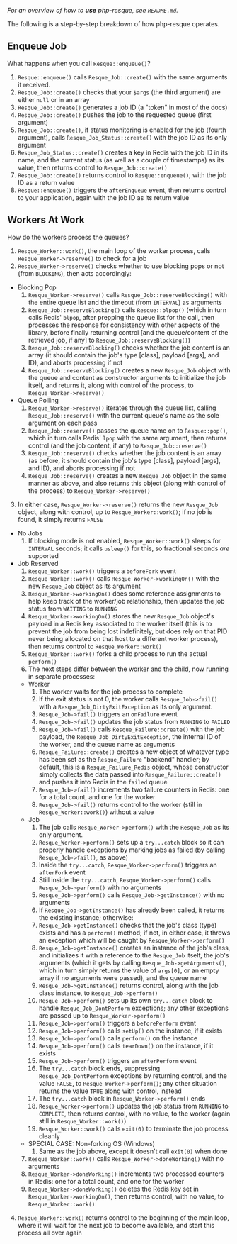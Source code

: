 *For an overview of how to __use__ php-resque, see `README.md`.*

The following is a step-by-step breakdown of how php-resque operates.

## Enqueue Job ##

What happens when you call `Resque::enqueue()`?

1. `Resque::enqueue()` calls `Resque_Job::create()` with the same arguments it
   received.
2. `Resque_Job::create()` checks that your `$args` (the third argument) are
   either `null` or in an array
3. `Resque_Job::create()` generates a job ID (a "token" in most of the docs)
4. `Resque_Job::create()` pushes the job to the requested queue (first
   argument)
5. `Resque_Job::create()`, if status monitoring is enabled for the job (fourth
   argument), calls `Resque_Job_Status::create()` with the job ID as its only
   argument
6. `Resque_Job_Status::create()` creates a key in Redis with the job ID in its
   name, and the current status (as well as a couple of timestamps) as its
   value, then returns control to `Resque_Job::create()`
7. `Resque_Job::create()` returns control to `Resque::enqueue()`, with the job
   ID as a return value
8. `Resque::enqueue()` triggers the `afterEnqueue` event, then returns control
   to your application, again with the job ID as its return value

## Workers At Work ##

How do the workers process the queues?

1. `Resque_Worker::work()`, the main loop of the worker process, calls
   `Resque_Worker->reserve()` to check for a job
2. `Resque_Worker->reserve()` checks whether to use blocking pops or not (from
   `BLOCKING`), then acts accordingly:
  * Blocking Pop
    1. `Resque_Worker->reserve()` calls `Resque_Job::reserveBlocking()` with
       the entire queue list and the timeout (from `INTERVAL`) as arguments
    2. `Resque_Job::reserveBlocking()` calls `Resque::blpop()` (which in turn
       calls Redis' `blpop`, after prepping the queue list for the call, then
       processes the response for consistency with other aspects of the
       library, before finally returning control [and the queue/content of the
       retrieved job, if any] to `Resque_Job::reserveBlocking()`)
    3. `Resque_Job::reserveBlocking()` checks whether the job content is an
       array (it should contain the job's type [class], payload [args], and
       ID), and aborts processing if not
    4. `Resque_Job::reserveBlocking()` creates a new `Resque_Job` object with
       the queue and content as constructor arguments to initialize the job
       itself, and returns it, along with control of the process, to
       `Resque_Worker->reserve()`
  * Queue Polling
    1. `Resque_Worker->reserve()` iterates through the queue list, calling
       `Resque_Job::reserve()` with the current queue's name as the sole
       argument on each pass
    2. `Resque_Job::reserve()` passes the queue name on to `Resque::pop()`,
       which in turn calls Redis' `lpop` with the same argument, then returns
       control (and the job content, if any) to `Resque_Job::reserve()`
    3. `Resque_Job::reserve()` checks whether the job content is an array (as
       before, it should contain the job's type [class], payload [args], and
       ID), and aborts processing if not
    4. `Resque_Job::reserve()` creates a new `Resque_Job` object in the same
       manner as above, and also returns this object (along with control of
       the process) to `Resque_Worker->reserve()`
3. In either case, `Resque_Worker->reserve()` returns the new `Resque_Job`
   object, along with control, up to `Resque_Worker::work()`; if no job is
   found, it simply returns `FALSE`
  * No Jobs
    1. If blocking mode is not enabled, `Resque_Worker::work()` sleeps for
       `INTERVAL` seconds; it calls `usleep()` for this, so fractional seconds
       *are* supported
  * Job Reserved
    1. `Resque_Worker::work()` triggers a `beforeFork` event
    2. `Resque_Worker::work()` calls `Resque_Worker->workingOn()` with the new
       `Resque_Job` object as its argument
    3. `Resque_Worker->workingOn()` does some reference assignments to help keep
       track of the worker/job relationship, then updates the job status from
       `WAITING` to `RUNNING`
    4. `Resque_Worker->workingOn()` stores the new `Resque_Job` object's payload
       in a Redis key associated to the worker itself (this is to prevent the job
       from being lost indefinitely, but does rely on that PID never being
       allocated on that host to a different worker process), then returns control
       to `Resque_Worker::work()`
    5. `Resque_Worker::work()` forks a child process to run the actual `perform()`
    6. The next steps differ between the worker and the child, now running in
       separate processes:
      * Worker
        1. The worker waits for the job process to complete
        2. If the exit status is not 0, the worker calls `Resque_Job->fail()` with
           a `Resque_Job_DirtyExitException` as its only argument.
        3. `Resque_Job->fail()` triggers an `onFailure` event
        4. `Resque_Job->fail()` updates the job status from `RUNNING` to `FAILED`
        5. `Resque_Job->fail()` calls `Resque_Failure::create()` with the job
           payload, the `Resque_Job_DirtyExitException`, the internal ID of the
           worker, and the queue name as arguments
        6. `Resque_Failure::create()` creates a new object of whatever type has
           been set as the `Resque_Failure` "backend" handler; by default, this is
           a `Resque_Failure_Redis` object, whose constructor simply collects the
           data passed into `Resque_Failure::create()` and pushes it into Redis
           in the `failed` queue
        7. `Resque_Job->fail()` increments two failure counters in Redis: one for
           a total count, and one for the worker
        8. `Resque_Job->fail()` returns control to the worker (still in
           `Resque_Worker::work()`) without a value
      * Job
        1. The job calls `Resque_Worker->perform()` with the `Resque_Job` as its
           only argument.
        2. `Resque_Worker->perform()` sets up a `try...catch` block so it can
           properly handle exceptions by marking jobs as failed (by calling
           `Resque_Job->fail()`, as above)
        3. Inside the `try...catch`, `Resque_Worker->perform()` triggers an
           `afterFork` event
        4. Still inside the `try...catch`, `Resque_Worker->perform()` calls
           `Resque_Job->perform()` with no arguments
        5. `Resque_Job->perform()` calls `Resque_Job->getInstance()` with no
           arguments
        6. If `Resque_Job->getInstance()` has already been called, it returns the
           existing instance; otherwise:
        7. `Resque_Job->getInstance()` checks that the job's class (type) exists
           and has a `perform()` method; if not, in either case, it throws an
           exception which will be caught by `Resque_Worker->perform()`
        8. `Resque_Job->getInstance()` creates an instance of the job's class, and
           initializes it with a reference to the `Resque_Job` itself, the job's
           arguments (which it gets by calling `Resque_Job->getArguments()`, which
           in turn simply returns the value of `args[0]`, or an empty array if no
           arguments were passed), and the queue name
        9. `Resque_Job->getInstance()` returns control, along with the job class
           instance, to `Resque_Job->perform()`
        10. `Resque_Job->perform()` sets up its own `try...catch` block to handle
            `Resque_Job_DontPerform` exceptions; any other exceptions are passed
            up to `Resque_Worker->perform()`
        11. `Resque_Job->perform()` triggers a `beforePerform` event
        12. `Resque_Job->perform()` calls `setUp()` on the instance, if it exists
        13. `Resque_Job->perform()` calls `perform()` on the instance
        14. `Resque_Job->perform()` calls `tearDown()` on the instance, if it
            exists
        15. `Resque_Job->perform()` triggers an `afterPerform` event
        16. The `try...catch` block ends, suppressing `Resque_Job_DontPerform`
            exceptions by returning control, and the value `FALSE`, to
            `Resque_Worker->perform()`; any other situation returns the value
            `TRUE` along with control, instead
        17. The `try...catch` block in `Resque_Worker->perform()` ends
        18. `Resque_Worker->perform()` updates the job status from `RUNNING` to
            `COMPLETE`, then returns control, with no value, to the worker (again
            still in `Resque_Worker::work()`)
        19. `Resque_Worker::work()` calls `exit(0)` to terminate the job process
            cleanly
      * SPECIAL CASE: Non-forking OS (Windows)
        1. Same as the job above, except it doesn't call `exit(0)` when done
    7. `Resque_Worker::work()` calls `Resque_Worker->doneWorking()` with no
       arguments
    8. `Resque_Worker->doneWorking()` increments two processed counters in Redis:
       one for a total count, and one for the worker
    9. `Resque_Worker->doneWorking()` deletes the Redis key set in
       `Resque_Worker->workingOn()`, then returns control, with no value, to
       `Resque_Worker::work()`
4. `Resque_Worker::work()` returns control to the beginning of the main loop,
   where it will wait for the next job to become available, and start this
   process all over again